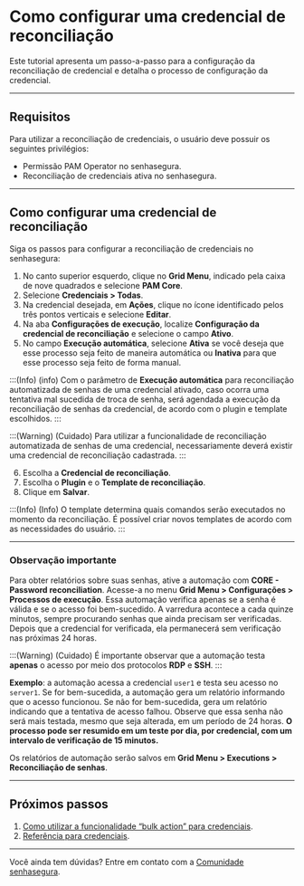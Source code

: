 # Como configurar uma credencial de reconciliação

Este tutorial apresenta um passo-a-passo para a configuração da reconciliação de credencial e detalha o processo de configuração da credencial.

***

## Requisitos
Para utilizar a reconciliação de credenciais, o usuário deve possuir os seguintes privilégios:
* Permissão PAM Operator no senhasegura.
* Reconciliação de credenciais ativa no senhasegura.

***

## Como configurar uma credencial de reconciliação
Siga os passos para configurar a reconciliação de credenciais no senhasegura:

1. No canto superior esquerdo, clique no **Grid Menu**, indicado pela caixa de nove quadrados e selecione **PAM Core**.
2. Selecione **Credenciais > Todas**.
3. Na credencial desejada, em **Ações**, clique no ícone identificado pelos três pontos verticais e selecione **Editar**.
4. Na aba **Configurações de execução**, localize **Configuração da credencial de reconciliação** e selecione o campo **Ativo**.
5. No campo **Execução automática**, selecione **Ativa** se você deseja que esse processo seja feito de maneira automática ou **Inativa** para que esse processo seja feito de forma manual.

:::(Info) (info)
Com o parâmetro de **Execução automática** para reconciliação automatizada de senhas de uma credencial ativado, caso ocorra uma tentativa mal sucedida de troca de senha, será agendada a execução da reconciliação de senhas da credencial, de acordo com o plugin e template escolhidos.
:::

:::(Warning) (Cuidado)
Para utilizar a funcionalidade de reconciliação automatizada de senhas de uma credencial, necessariamente deverá existir uma credencial de reconciliação cadastrada.
:::

6. Escolha a **Credencial de reconciliação**.
7. Escolha o **Plugin** e o **Template de reconciliação**.
8. Clique em **Salvar**.

:::(Info) (Info)
O template determina quais comandos serão executados no momento da reconciliação. É possível criar novos templates de acordo com as necessidades do usuário.
:::

***

### Observação importante

Para obter relatórios sobre suas senhas, ative a automação com **CORE - Password reconciliation**. Acesse-a no menu **Grid Menu > Configurações > Processos de execução**. Essa automação verifica apenas se a senha é válida e se o acesso foi bem-sucedido. A varredura acontece a cada quinze minutos, sempre procurando senhas que ainda precisam ser verificadas. Depois que a credencial for verificada, ela permanecerá sem verificação nas próximas 24 horas.

:::(Warning) (Cuidado) 
É importante observar que a automação testa **apenas** o acesso por meio dos protocolos **RDP** e **SSH**. 
:::

**Exemplo**: a automação acessa a credencial `user1` e testa seu acesso no `server1`. Se for bem-sucedida, a automação gera um relatório informando que o acesso funcionou. Se não for bem-sucedida, gera um relatório indicando que a tentativa de acesso falhou. Observe que essa senha não será mais testada, mesmo que seja alterada, em um período de 24 horas. **O processo pode ser resumido em um teste por dia, por credencial, com um intervalo de verificação de 15 minutos.**

Os relatórios de automação serão salvos em **Grid Menu > Executions > Reconciliação de senhas**.

***

## Próximos passos
1. [Como utilizar a funcionalidade “bulk action” para credenciais](/v3-33/docs/pt/pam-how-to-use-the-bulk-action-feature-for-credentials).
2. [Referência para credenciais](/v3-33/docs/pt/pam-reference-for-credentials).

***

Você ainda tem dúvidas? Entre em contato com a [Comunidade senhasegura](https://community.senhasegura.io/).
